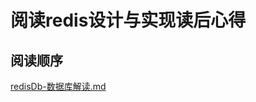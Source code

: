 # 阅读redis设计与实现读后心得

## 阅读顺序

[redisDb-数据库解读.md](https://github.com/18211167516/read-redis-Bottom/blob/master/redisDb-数据库解读.md)
